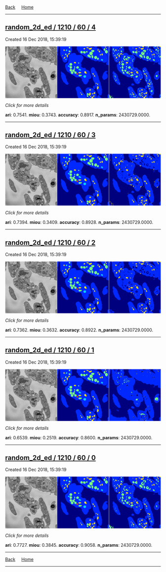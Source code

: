 
[Back](..)&nbsp;&nbsp;&nbsp;&nbsp;&nbsp;[Home](https://leapmanlab.github.io/snapshots)

---

<div class="summary"><a href="4"><h2>random_2d_ed / 1210 / 60 / 4</h2></a><p>Created 16 Dec 2018, 15:39:19
</p><a href="4"><img src="4/media/summary.png" align="center"></a><p>
<i>Click for more details</i>
</p></div>

**ari**: 0.7541. **miou**: 0.3743. **accuracy**: 0.8917. **n_params**: 2430729.0000. 

---

<div class="summary"><a href="3"><h2>random_2d_ed / 1210 / 60 / 3</h2></a><p>Created 16 Dec 2018, 15:39:19
</p><a href="3"><img src="3/media/summary.png" align="center"></a><p>
<i>Click for more details</i>
</p></div>

**ari**: 0.7394. **miou**: 0.3409. **accuracy**: 0.8928. **n_params**: 2430729.0000. 

---

<div class="summary"><a href="2"><h2>random_2d_ed / 1210 / 60 / 2</h2></a><p>Created 16 Dec 2018, 15:39:19
</p><a href="2"><img src="2/media/summary.png" align="center"></a><p>
<i>Click for more details</i>
</p></div>

**ari**: 0.7362. **miou**: 0.3632. **accuracy**: 0.8922. **n_params**: 2430729.0000. 

---

<div class="summary"><a href="1"><h2>random_2d_ed / 1210 / 60 / 1</h2></a><p>Created 16 Dec 2018, 15:39:19
</p><a href="1"><img src="1/media/summary.png" align="center"></a><p>
<i>Click for more details</i>
</p></div>

**ari**: 0.6539. **miou**: 0.2519. **accuracy**: 0.8600. **n_params**: 2430729.0000. 

---

<div class="summary"><a href="0"><h2>random_2d_ed / 1210 / 60 / 0</h2></a><p>Created 16 Dec 2018, 15:39:19
</p><a href="0"><img src="0/media/summary.png" align="center"></a><p>
<i>Click for more details</i>
</p></div>

**ari**: 0.7727. **miou**: 0.3845. **accuracy**: 0.9058. **n_params**: 2430729.0000. 

---

[Back](..)&nbsp;&nbsp;&nbsp;&nbsp;&nbsp;[Home](https://leapmanlab.github.io/snapshots)

---